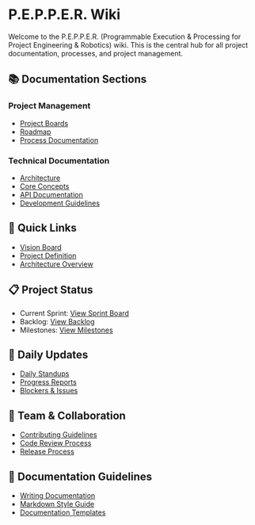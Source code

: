 # P.E.P.P.E.R. Wiki

Welcome to the P.E.P.P.E.R. (Programmable Execution & Processing for Project Engineering & Robotics) wiki. This is the central hub for all project documentation, processes, and project management.

## 📚 Documentation Sections

### Project Management
- [Project Boards](project-boards/README.md)
- [Roadmap](roadmap/README.md)
- [Process Documentation](process-docs/README.md)

### Technical Documentation
- [Architecture](technical-docs/architecture.md)
- [Core Concepts](technical-docs/core-concepts.md)
- [API Documentation](technical-docs/api.md)
- [Development Guidelines](technical-docs/development.md)

## 🎯 Quick Links
- [Vision Board](../PEPPER_VISION_BOARD.md)
- [Project Definition](../docs/pepper_project_definition.md)
- [Architecture Overview](../docs/ARCHITECTURE.md)

## 📋 Project Status
- Current Sprint: [View Sprint Board](project-boards/current-sprint.md)
- Backlog: [View Backlog](project-boards/backlog.md)
- Milestones: [View Milestones](roadmap/milestones.md)

## 🔄 Daily Updates
- [Daily Standups](process-docs/daily-standups.md)
- [Progress Reports](process-docs/progress-reports.md)
- [Blockers & Issues](project-boards/blockers.md)

## 👥 Team & Collaboration
- [Contributing Guidelines](process-docs/contributing.md)
- [Code Review Process](process-docs/code-review.md)
- [Release Process](process-docs/release-process.md)

## 📝 Documentation Guidelines
- [Writing Documentation](process-docs/documentation-guidelines.md)
- [Markdown Style Guide](process-docs/markdown-style-guide.md)
- [Documentation Templates](process-docs/templates.md) 